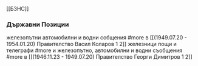 [[БЗНС]]

### Държавни Позиции
железопътни автомобилни и водни собщения #more в [[(1949.07.20 - 1954.01.20) Правителство Васил Коларов 1 2]]
железници пощи и телеграфи #more и железопътно, автомобилни и водни съобщения #more в [[(1946.11.23 - 1949.07.20) Правителство Георги Димитров 1 2]]